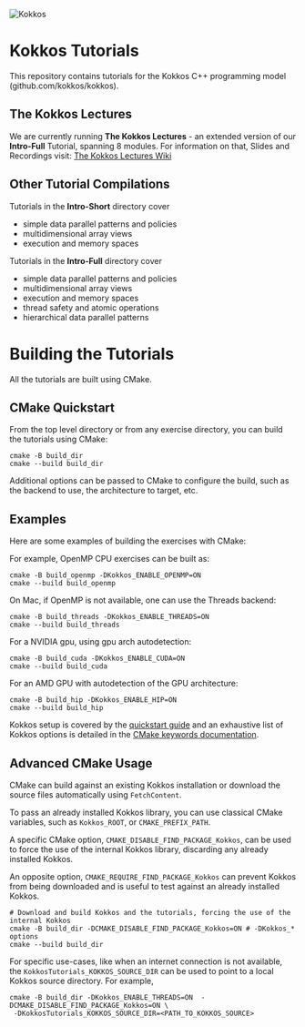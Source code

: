 ![Kokkos](https://avatars2.githubusercontent.com/u/10199860?s=200&v=4)

# Kokkos Tutorials

This repository contains tutorials for the Kokkos C++ programming
model (github.com/kokkos/kokkos). 

## The Kokkos Lectures

We are currently running **The Kokkos Lectures** - an extended version
of our **Intro-Full** Tutorial, spanning 8 modules. For information on that, 
Slides and Recordings visit: [The Kokkos Lectures Wiki](https://github.com/kokkos/kokkos-tutorials/wiki/Kokkos-Lecture-Series)

## Other Tutorial Compilations

Tutorials in the **Intro-Short** directory cover
 * simple data parallel patterns and policies
 * multidimensional array views
 * execution and memory spaces

Tutorials in the **Intro-Full** directory cover
 * simple data parallel patterns and policies
 * multidimensional array views
 * execution and memory spaces
 * thread safety and atomic operations
 * hierarchical data parallel patterns

# Building the Tutorials

All the tutorials are built using CMake.

## CMake Quickstart

From the top level directory or from any exercise directory, you can build the tutorials using CMake:

```shell
cmake -B build_dir
cmake --build build_dir
```

Additional options can be passed to CMake to configure the build, such as the backend to use, the architecture to target, etc.

## Examples

Here are some examples of building the exercises with CMake:

For example, OpenMP CPU exercises can be built as:
```shell
cmake -B build_openmp -DKokkos_ENABLE_OPENMP=ON
cmake --build build_openmp
```

On Mac, if OpenMP is not available, one can use the Threads backend:
```shell
cmake -B build_threads -DKokkos_ENABLE_THREADS=ON
cmake --build build_threads
```

For a NVIDIA gpu, using gpu arch autodetection:

```shell
cmake -B build_cuda -DKokkos_ENABLE_CUDA=ON
cmake --build build_cuda
```

For an AMD GPU with autodetection of the GPU architecture:

```shell
cmake -B build_hip -DKokkos_ENABLE_HIP=ON
cmake --build build_hip
```

Kokkos setup is covered by the [quickstart guide](https://kokkos.org/kokkos-core-wiki/get-started/quick-start.html) and an exhaustive list of Kokkos options is detailed in the [CMake keywords documentation](https://kokkos.org/kokkos-core-wiki/get-started/configuration-guide.html).

## Advanced CMake Usage

CMake can build against an existing Kokkos installation or download the source files automatically using `FetchContent`.

To pass an already installed Kokkos library, you can use classical CMake variables,
such as `Kokkos_ROOT`, or `CMAKE_PREFIX_PATH`.

A specific CMake option, `CMAKE_DISABLE_FIND_PACKAGE_Kokkos`, can be used to force the use of the internal Kokkos
library, discarding any already installed Kokkos.

An opposite option, `CMAKE_REQUIRE_FIND_PACKAGE_Kokkos` can prevent Kokkos from being downloaded and is useful to
test against an already installed Kokkos.

```shell
# Download and build Kokkos and the tutorials, forcing the use of the internal Kokkos
cmake -B build_dir -DCMAKE_DISABLE_FIND_PACKAGE_Kokkos=ON # -DKokkos_* options
cmake --build build_dir
```

For specific use-cases, like when an internet connection is not available, the `KokkosTutorials_KOKKOS_SOURCE_DIR` can
be used to point to a local Kokkos source directory.
For example,

```shell
cmake -B build_dir -DKokkos_ENABLE_THREADS=ON  -DCMAKE_DISABLE_FIND_PACKAGE_Kokkos=ON \
 -DKokkosTutorials_KOKKOS_SOURCE_DIR=<PATH_TO_KOKKOS_SOURCE>
```

